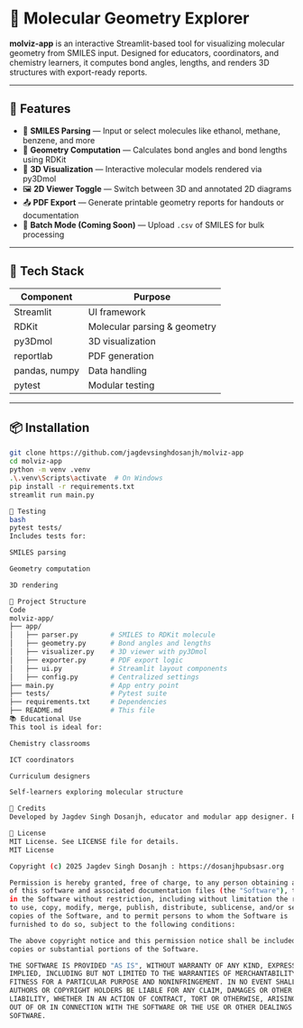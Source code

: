 # 🔬 Molecular Geometry Explorer

**molviz-app** is an interactive Streamlit-based tool for visualizing molecular geometry from SMILES input. Designed for educators, coordinators, and chemistry learners, it computes bond angles, lengths, and renders 3D structures with export-ready reports.

---

## 🚀 Features

- 🧪 **SMILES Parsing** — Input or select molecules like ethanol, methane, benzene, and more
- 📐 **Geometry Computation** — Calculates bond angles and bond lengths using RDKit
- 🧬 **3D Visualization** — Interactive molecular models rendered via py3Dmol
- 🖼️ **2D Viewer Toggle** — Switch between 3D and annotated 2D diagrams
- 📤 **PDF Export** — Generate printable geometry reports for handouts or documentation
- 📁 **Batch Mode (Coming Soon)** — Upload `.csv` of SMILES for bulk processing

---

## 🧰 Tech Stack

| Component      | Purpose                          |
|----------------|----------------------------------|
| Streamlit      | UI framework                     |
| RDKit          | Molecular parsing & geometry     |
| py3Dmol        | 3D visualization                 |
| reportlab      | PDF generation                   |
| pandas, numpy  | Data handling                    |
| pytest         | Modular testing                  |

---

## 📦 Installation

```bash
git clone https://github.com/jagdevsinghdosanjh/molviz-app
cd molviz-app
python -m venv .venv
.\.venv\Scripts\activate  # On Windows
pip install -r requirements.txt
streamlit run main.py

🧪 Testing
bash
pytest tests/
Includes tests for:

SMILES parsing

Geometry computation

3D rendering

📁 Project Structure
Code
molviz-app/
├── app/
│   ├── parser.py        # SMILES to RDKit molecule
│   ├── geometry.py      # Bond angles and lengths
│   ├── visualizer.py    # 3D viewer with py3Dmol
│   ├── exporter.py      # PDF export logic
│   ├── ui.py            # Streamlit layout components
│   ├── config.py        # Centralized settings
├── main.py              # App entry point
├── tests/               # Pytest suite
├── requirements.txt     # Dependencies
├── README.md            # This file
📚 Educational Use
This tool is ideal for:

Chemistry classrooms

ICT coordinators

Curriculum designers

Self-learners exploring molecular structure

🧠 Credits
Developed by Jagdev Singh Dosanjh, educator and modular app designer. Built to empower clarity, reproducibility, and student engagement in molecular chemistry.

📜 License
MIT License. See LICENSE file for details.
MIT License

Copyright (c) 2025 Jagdev Singh Dosanjh : https://dosanjhpubsasr.org

Permission is hereby granted, free of charge, to any person obtaining a copy
of this software and associated documentation files (the "Software"), to deal
in the Software without restriction, including without limitation the rights
to use, copy, modify, merge, publish, distribute, sublicense, and/or sell
copies of the Software, and to permit persons to whom the Software is
furnished to do so, subject to the following conditions:

The above copyright notice and this permission notice shall be included in all
copies or substantial portions of the Software.

THE SOFTWARE IS PROVIDED "AS IS", WITHOUT WARRANTY OF ANY KIND, EXPRESS OR
IMPLIED, INCLUDING BUT NOT LIMITED TO THE WARRANTIES OF MERCHANTABILITY,
FITNESS FOR A PARTICULAR PURPOSE AND NONINFRINGEMENT. IN NO EVENT SHALL THE
AUTHORS OR COPYRIGHT HOLDERS BE LIABLE FOR ANY CLAIM, DAMAGES OR OTHER
LIABILITY, WHETHER IN AN ACTION OF CONTRACT, TORT OR OTHERWISE, ARISING FROM,
OUT OF OR IN CONNECTION WITH THE SOFTWARE OR THE USE OR OTHER DEALINGS IN THE
SOFTWARE.


